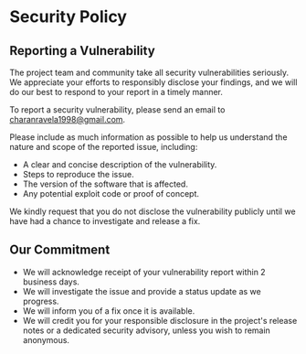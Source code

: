 # Security Policy

## Reporting a Vulnerability

The project team and community take all security vulnerabilities seriously. We appreciate your efforts to responsibly disclose your findings, and we will do our best to respond to your report in a timely manner.

To report a security vulnerability, please send an email to <charanravela1998@gmail.com>.

Please include as much information as possible to help us understand the nature and scope of the reported issue, including:

* A clear and concise description of the vulnerability.
* Steps to reproduce the issue.
* The version of the software that is affected.
* Any potential exploit code or proof of concept.

We kindly request that you do not disclose the vulnerability publicly until we have had a chance to investigate and release a fix.

## Our Commitment

* We will acknowledge receipt of your vulnerability report within 2 business days.
* We will investigate the issue and provide a status update as we progress.
* We will inform you of a fix once it is available.
* We will credit you for your responsible disclosure in the project's release notes or a dedicated security advisory, unless you wish to remain anonymous.
